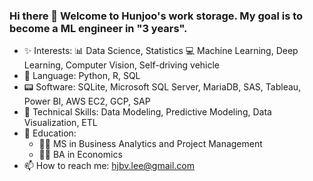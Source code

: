### Hi there 👋 Welcome to Hunjoo's work storage. My goal is to become a ML engineer in "3 years".
- ✨ Interests: 📊 Data Science, Statistics 💻 Machine Learning, Deep Learning, Computer Vision, Self-driving vehicle
- 🔣 Language: Python, R, SQL
- 📟 Software: SQLite, Microsoft SQL Server, MariaDB, SAS, Tableau, Power BI, AWS EC2, GCP, SAP
- 🔧 Technical Skills: Data Modeling, Predictive Modeling, Data Visualization, ETL
- 📖 Education:
  - 🧑‍🎓 MS in Business Analytics and Project Management
  - 🧑‍🎓 BA in Economics
- 📫 How to reach me: hjbv.lee@gmail.com

